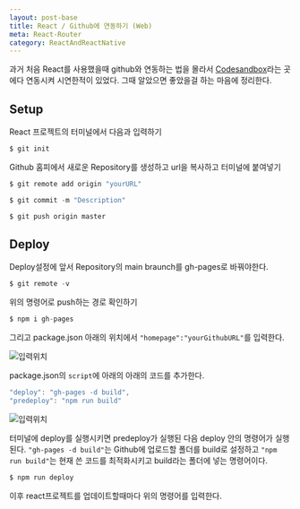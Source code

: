 ```yaml
---
layout: post-base
title: React / Github에 연동하기 (Web)
meta: React-Router
category: ReactAndReactNative
---
```

과거 처음 React를 사용했을때 github와 연동하는 법을 몰라서 [Codesandbox](https://codesandbox.io/)라는 곳에다 연동시켜 시연한적이 있었다. 그때 알았으면 좋았을걸 하는 마음에 정리한다.

## Setup
React 프로젝트의 터미널에서 다음과 입력하기

```jsx
$ git init
```

Github 홈피에서 새로운 Repository를 생성하고 url을 복사하고 터미널에 붙여넣기

```jsx
$ git remote add origin "yourURL"

$ git commit -m "Description"

$ git push origin master
```
## Deploy
Deploy설정에 앞서 Repository의 main braunch를 gh-pages로 바꿔야한다.

```jsx
$ git remote -v
```

위의 명령어로 push하는 경로 확인하기

```jsx
$ npm i gh-pages
```

그리고 package.json 아래의 위치에서 `"homepage":"yourGithubURL"`를 입력한다.

![입력위치]({{site.baseurl}}/img/21-08-29-react-1.png)

package.json의 `script`에 아래의 아래의 코드를 추가한다.

```jsx
"deploy": "gh-pages -d build",
"predeploy": "npm run build"
```
![입력위치]({{site.baseurl}}/img/21-08-29-react-2.png)

터미널에 deploy를 실행시키면 predeploy가 실행된 다음 deploy 안의 명령어가 실행된다. `"gh-pages -d build"`는 Github에 업로드할 폴더를 build로 설정하고 `"npm run build"`는 현재 쓴 코드를 최적화시키고 build라는 폴더에 넣는 명령어이다.

```jsx
$ npm run deploy
```

이후 react프로젝트를 업데이트할때마다 위의 명령어를 입력한다.

